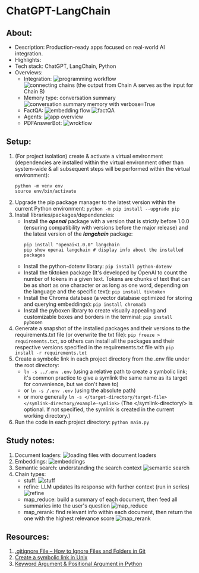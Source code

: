 # ChatGPT-LangChain

## About:

- Description: Production-ready apps focused on real-world AI integration.
- Highlights:
- Tech stack: ChatGPT, LangChain, Python
- Overviews:
  - Integration:
    ![programming workflow](images/programming_workflow.png)
    ![connecting chains (the output from Chain A serves as the input for Chain B)](/images/connecting_chains.png)
  - Memory type: conversation summary
    ![conversation summary memory with verbose=True](images/conversation_summary.png)
  - FactQA:
    ![embedding flow](images/embedding_flow.png)
    ![factQA](images/fact_QA.png)
  - Agents:
    ![app overview](images/agents_app_overview.png)
  - PDFAnswerBot:
    ![wrokflow](images/PDFAnswerBot_workflow.png)

## Setup:

1. (For project isolation) create & activate a virtual environment (dependencies are installed within the virtual environment other than system-wide & all subsequent steps will be performed within the virtual environment):
   ```
   python -m venv env
   source env/bin/activate
   ```
2. Upgrade the pip package manager to the latest version within the current Python environment: `python -m pip install --upgrade pip`
3. Install libraries/packages/dependencies:
   - Install the **_openai_** package with a version that is strictly before 1.0.0 (ensuring compatibility with versions before the major release) and the latest version of the **_langchain_** package:
     ```
     pip install "openai<1.0.0" langchain
     pip show openai langchain # display info about the installed packages
     ```
   - Install the python-dotenv library: `pip install python-dotenv`
   - Install the tiktoken package (It's developed by OpenAI to count the number of tokens in a given text. Tokens are chunks of text that can be as short as one character or as long as one word, depending on the language and the specific text): `pip install tiktoken`
   - Install the Chroma database (a vector database optimized for storing and querying embeddings): `pip install chromadb`
   - Install the pyboxen library to create visually appealing and customizable boxes and borders in the terminal: `pip install pyboxen`
4. Generate a snapshot of the installed packages and their versions to the requirements.txt file (or overwrite the txt file): `pip freeze > requirements.txt`, so others can install all the packages and their respective versions specified in the requirements.txt file with `pip install -r requirements.txt`
5. Create a symbolic link in each project directory from the .env file under the root directory:
   - `ln -s ../.env .env` (using a relative path to create a symbolic link; it's common practice to give a symlink the same name as its target for convenience, but we don't have to)
   - or `ln -s /.env .env` (using the absolute path)
   - or more generally `ln -s </target-directory/target-file> </symlink-directory/example-symlink>` (The </symlink-directory/> is optional. If not specified, the symlink is created in the current working directory.)
6. Run the code in each project directory: `python main.py`

## Study notes:

1. Document loaders: ![loading files with document loaders](images/document_loaders.png)
2. Embeddings: ![embeddings](images/embeddings.png)
3. Semantic search: understanding the search context
   ![semantic search](images/semantic_search.png)
4. Chain types:
   - stuff:
     ![stuff](images/chain_type_stuff.png)
   - refine: LLM updates its response with further context (run in series)
     ![refine](images/chain_type_refine.png)
   - map_reduce: build a summary of each document, then feed all summaries into the user's question
     ![map_reduce](images/chain_type_map_reduce.png)
   - map_rerank: find relevant info within each document, then return the one with the highest relevance score
     ![map_rerank](images/chain_type_map_rerank.png)

## Resources:

1. [.gitignore File – How to Ignore Files and Folders in Git](https://www.freecodecamp.org/news/gitignore-file-how-to-ignore-files-and-folders-in-git/)
2. [Create a symbolic link in Unix](https://kb.iu.edu/d/abbe)
3. [Keyword Argument & Positional Argument in Python](https://www.geeksforgeeks.org/keyword-and-positional-argument-in-python/)
